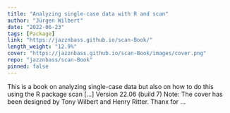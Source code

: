 ```yaml
---
title: "Analyzing single-case data with R and scan"
author: "Jürgen Wilbert"
date: "2022-06-23"
tags: [Package]
link: "https://jazznbass.github.io/scan-Book/"
length_weight: "12.9%"
cover: "https://jazznbass.github.io/scan-Book/images/cover.png"
repo: "jazznbass/scan-Book"
pinned: false
---
```


This is a book on analyzing single-case data but also on how to do this using the R package scan [...] Version 22.06 (build 7) Note: The cover has been designed by Tony Wilbert and Henry Ritter.
Thanx for ...
